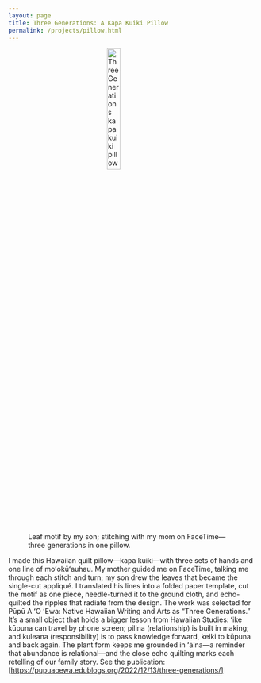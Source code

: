 ```yaml
---
layout: page
title: Three Generations: A Kapa Kuiki Pillow
permalink: /projects/pillow.html
---
```


<style>
  /* ~75% smaller = show at 25% width on desktop, bigger on phones */
  .project-img{ width:25% !important; max-width:100%; height:auto; display:block; margin:0 auto; }
  @media (max-width: 768px){ .project-img{ width:90% !important; } }
</style>

<figure>
  <img class="project-img"
       src="{{ '/img/three-generations.jpg' | relative_url }}"
       alt="Three Generations kapa kuiki pillow">
  <figcaption>Leaf motif by my son; stitching with my mom on FaceTime—three generations in one pillow.</figcaption>
</figure>


I made this Hawaiian quilt pillow—kapa kuiki—with three sets of hands and one line of moʻokūʻauhau. My mother guided me on FaceTime, talking me through each stitch and turn; my son drew the leaves that became the single-cut appliqué. I translated his lines into a folded paper template, cut the motif as one piece, needle-turned it to the ground cloth, and echo-quilted the ripples that radiate from the design.
The work was selected for Pūpū A ʻO ʻEwa: Native Hawaiian Writing and Arts as “Three Generations.” It’s a small object that holds a bigger lesson from Hawaiian Studies: ʻike kūpuna can travel by phone screen; pilina (relationship) is built in making; and kuleana (responsibility) is to pass knowledge forward, keiki to kūpuna and back again. The plant form keeps me grounded in ʻāina—a reminder that abundance is relational—and the close echo quilting marks each retelling of our family story.
See the publication: [https://pupuaoewa.edublogs.org/2022/12/13/three-generations/]
